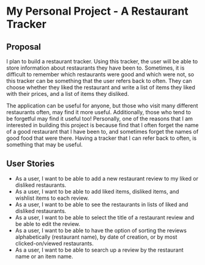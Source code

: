 # My Personal Project - A Restaurant Tracker
## Proposal

I plan to build a restaurant tracker. Using this tracker, the user will be able to store information
about restaurants they have been to. Sometimes, it is difficult to remember which restaurants were good and which were
not, so this tracker can be something that the user refers back to often. They can choose whether they liked the
restaurant and write a list of items they liked with their prices, and a list of items they disliked.

The application can be useful for anyone, but those who visit many different restaurants often, may find it more useful.
Additionally, those who tend to be forgetful may find it useful too! Personally, one of the reasons that I am interested
in building this project is because find that I often forget the name of a good restaurant that I have been to, and 
sometimes forget the names of good food that were there. Having a tracker that I can refer back to often, is something 
that may be useful.

## User Stories

- As a user, I want to be able to add a new restaurant review to my liked or disliked restaurants.
- As a user, I want to be able to add liked items, disliked items, and wishlist items to each review.
- As a user, I want to be able to see the restaurants in lists of liked and disliked restaurants.
- As a user, I want to be able to select the title of a restaurant review and be able to edit the review.
- As a user, I want to be able to have the option of sorting the reviews alphabetically (restaurant name), by date of 
creation, or by most clicked-on/viewed restaurants.
- As a user, I want to be able to search up a review by the restaurant name or an item name.